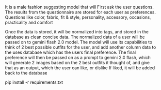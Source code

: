 It is a male fashion suggesting model that will
First ask the user questions. The results from the questionnaire are stored for each user as preferences.
Questions like color, fabric, fit & style, personality, accessory, occasions, practicality and comfort

Once the data is stored, it will be normalized into tags, and stored in the database as clean concise data.
The normalized data of a user will be passed on to gemini flash 2.0 model. The model will use its capabilities to think of 2 best possible outfits for the user, and add another column data to the uses database which has the users final preference.
The final preference will then be passed on as a prompt to gemini 2.0 flash, which will generate 2 images based on the 2 best outfits it thought of, and give that as an output, which the user can like, or dislike
If liked, it will be added back to the database

pip install -r requirements.txt
